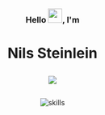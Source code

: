 <h3 align="center">
  Hello <img src="https://media.giphy.com/media/hvRJCLFzcasrR4ia7z/giphy.gif" width="28">, I'm
</h3>
<h1 align="center">
  Nils Steinlein
  <p></p>
  <p align="center">
<img src="https://readme-typing-svg.demolab.com/?lines=Computer%20Scientist;Software%20Developer;Photographer;AI%20Researcher&font=Arial&center=true&width=440&height=45&color=F7F7F7&vCenter=true&pause=1000&size=22" />
</p>
</h1>

<p align="center">
  <img src="https://skillicons.dev/icons?i=cs,py,pytorch,git,linux,vscode,html,css,wordpress,docker,react,firebase" alt="skills">
</p>
